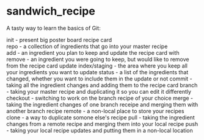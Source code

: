 sandwich_recipe
===============

A tasty way to learn the basics of Git: 

init - present big poster board recipe card  
repo - a collection of ingredients that go into your master recipe  
add - an ingredient you plan to keep and update the recipe card with
remove - an ingredient you were going to keep, but would like to remove from the recipe card update
index/staging - the area where you keep all your ingredients you want to update
status - a list of the ingredients that changed, whether you want to include them in the update or not
commit - taking all the ingredient changes and adding them to the recipe card
branch - taking your master recipe and duplicating it so you can edit it differently
checkout - switching to work on the branch recipe of your choice
merge - taking the ingredient changes of one branch receipe and merging them with another branch recipe
remote - a non-local place to store your recipes
clone - a way to duplicate somone else's recipe
pull - taking the ingredient changes from a remote recipe and merging them into your local recipe
push - taking your local recipe updates and putting them in a non-local location

